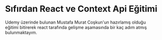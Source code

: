 # Sıfırdan React ve Context Api Eğitimi


Udemy üzerinde bulunan Mustafa Murat Coşkun'un hazırlamış olduğu eğitimi bitirerek react tarafında gelişme aşamasında bir kaç adım atmış bulunmaktayım.
